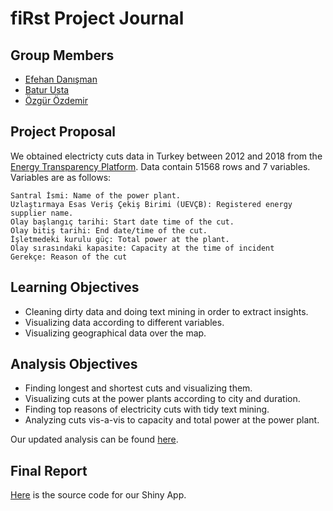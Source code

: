# fiRst Project Journal

## Group Members

* [Efehan Danışman](https://mef-bda503.github.io/pj18-efehandanisman/) 
* [Batur Usta](https://mef-bda503.github.io/pj18-baturusta/) 
* [Özgür Özdemir](https://mef-bda503.github.io/pj18-ozdemiroz/)

## Project Proposal

We obtained electricty cuts data in Turkey between 2012 and 2018 from the [Energy Transparency Platform](https://seffaflik.epias.com.tr/transparency/index.xhtml). Data contain 51568 rows and 7 variables. Variables are as follows:

```{r}
Santral İsmi: Name of the power plant.
Uzlaştırmaya Esas Veriş Çekiş Birimi (UEVÇB): Registered energy supplier name.
Olay başlangıç tarihi: Start date time of the cut.
Olay bitiş tarihi: End date/time of the cut.
İşletmedeki kurulu güç: Total power at the plant.
Olay sırasındaki kapasite: Capacity at the time of incident
Gerekçe: Reason of the cut
```

## Learning Objectives
- Cleaning dirty data and doing text mining in order to extract insights.
- Visualizing data according to different variables.
- Visualizing geographical data over the map.

## Analysis Objectives
- Finding longest and shortest cuts and visualizing them.
- Visualizing cuts at the power plants according to city and duration.
- Finding top reasons of electricity cuts with tidy text mining.
- Analyzing cuts vis-a-vis to capacity and total power at the power plant.

Our updated analysis can be found [here](fiRst.html).


## Final Report

[Here](cuts_shiny.R) is the source code for our Shiny App.
